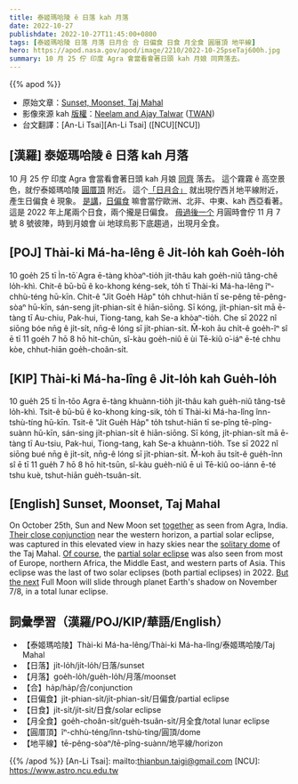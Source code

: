 ```yaml
---
title: 泰姬瑪哈陵 ê 日落 kah 月落
date: 2022-10-27
publishdate: 2022-10-27T11:45:00+0800
tags: [泰姬瑪哈陵 日落 月落 日月合 合 日偏食 日食 月全食 圓厝頂 地平線]
hero: https://apod.nasa.gov/apod/image/2210/2022-10-25pseTaj600h.jpg
summary: 10 月 25 佇 印度 Agra 會當看會著日頭 kah 月娘 同齊落去。
---
```


{{% apod %}}

- 原始文章：[Sunset, Moonset, Taj Mahal](https://apod.nasa.gov/apod/ap221027.html)
- 影像來源 kah [版權][copyright]：[Neelam and Ajay Talwar](http://ajaytalwar.com/) ([TWAN](http://www.twanight.org/newTWAN/index.asp))
- 台文翻譯：[An-Li Tsai][An-Li Tsai] ([NCU][NCU])

## [漢羅] 泰姬瑪哈陵 ê 日落 kah 月落
10 月 25 佇 印度 Agra 會當看會著日頭 kah 月娘 [同齊][together] 落去。
這个霧霧 ê 高空景色，就佇泰姬瑪哈陵 [圓厝頂][solitary dome] 附近。
這个[「日月合」][Their close conjunction] 就出現佇西爿地平線附近，產生日偏食 ê 現象。
[是講][Of course]，[日偏食][partial solar eclipse] 嘛會當佇歐洲、北非、中東、kah 西亞看著。
這是 2022 年上尾兩个日食，兩个攏是日偏食。
[毋過後一个][But the next t] 月圓時會佇 11 月 7 號 8 號彼陣，時到月娘會 ùi 地球烏影下底趨過，出現月全食。

## [POJ] Thài-ki Má-ha-lêng ê Ji̍t-lo̍h kah Goe̍h-lo̍h
10 goe̍h 25 tī Ìn-tō͘ Agra ē-tàng khòaⁿ-tio̍h ji̍t-thâu kah goe̍h-niû tâng-chê lo̍h-khì.
Chit-ê bū-bū ê ko-khong kéng-sek, to̍h tī Thài-ki Má-ha-lêng îⁿ-chhù-téng hū-kīn.
Chit-ê "Ji̍t Goe̍h Ha̍p" to̍h chhut-hiān tī se-pêng tē-pêng-sòaⁿ hū-kīn, sán-seng ji̍t-phian-si̍t ê hiān-siōng.
Sī kóng, ji̍t-phian-si̍t mā ē-tàng tī Au-chiu, Pak-hui, Tiong-tang, kah Se-a khòaⁿ-tio̍h.
Che sī 2022 nî siōng bóe nn̄g ê ji̍t-si̍t, nn̄g-ê lóng sī ji̍t-phian-si̍t.
M̄-koh āu chi̍t-ê goe̍h-îⁿ sî ē tī 11 goe̍h 7 hō 8 hō hit-chūn, sî-kàu goe̍h-niû ē ùi Tē-kiû o͘-iáⁿ ē-té chhu kòe, chhut-hiān goe̍h-choân-si̍t.



## [KIP] Thài-ki Má-ha-lîng ê Ji̍t-lo̍h kah Gue̍h-lo̍h
10 gue̍h 25 tī Ìn-tōo Agra ē-tàng khuànn-tio̍h ji̍t-thâu kah gue̍h-niû tâng-tsê lo̍h-khì.
Tsit-ê bū-bū ê ko-khong kíng-sik, to̍h tī Thài-ki Má-ha-lîng înn-tshù-tíng hū-kīn.
Tsit-ê "Ji̍t Gue̍h Ha̍p" to̍h tshut-hiān tī se-pîng tē-pîng-suànn hū-kīn, sán-sing ji̍t-phian-si̍t ê hiān-siōng.
Sī kóng, ji̍t-phian-si̍t mā ē-tàng tī Au-tsiu, Pak-hui, Tiong-tang, kah Se-a khuànn-tio̍h.
Tse sī 2022 nî siōng bué nn̄g ê ji̍t-si̍t, nn̄g-ê lóng sī ji̍t-phian-si̍t.
M̄-koh āu tsi̍t-ê gue̍h-înn sî ē tī 11 gue̍h 7 hō 8 hō hit-tsūn, sî-kàu gue̍h-niû ē uì Tē-kiû oo-iánn ē-té tshu kuè, tshut-hiān gue̍h-tsuân-si̍t.

## [English] Sunset, Moonset, Taj Mahal
On October 25th, Sun and New Moon set [together][together] as seen from Agra, India.
[Their close conjunction][Their close conjunction] near the western horizon, a partial solar eclipse, was captured in this elevated view in hazy skies near the [solitary dome][solitary dome] of the Taj Mahal.
[Of course][Of course], the [partial solar eclipse][partial solar eclipse] was also seen from most of Europe, northern Africa, the Middle East, and western parts of Asia.
This eclipse was the last of two solar eclipses (both partial eclipses) in 2022.
[But the next][But the next e] Full Moon will slide through planet Earth's shadow on November 7/8, in a total lunar eclipse.


## 詞彙學習（漢羅/POJ/KIP/華語/English）
     
- 【泰姬瑪哈陵】Thài-ki Má-ha-lêng/Thài-ki Má-ha-lîng/泰姬瑪哈陵/Taj Mahal
- 【日落】ji̍t-lo̍h/ji̍t-lo̍h/日落/sunset
- 【月落】goe̍h-lo̍h/gue̍h-lo̍h/月落/moonset
- 【合】ha̍p/ha̍p/合/conjunction
- 【日偏食】ji̍t-phian-si̍t/ji̍t-phian-si̍t/日偏食/partial eclipse
- 【日食】ji̍t-si̍t/ji̍t-si̍t/日食/solar eclipse
- 【月全食】goe̍h-choân-si̍t/gue̍h-tsuân-si̍t/月全食/total lunar eclipse
- 【圓厝頂】îⁿ-chhù-téng/înn-tshù-tíng/圓頂/dome
- 【地平線】tē-pêng-sòaⁿ/tē-pîng-suànn/地平線/horizon


{{% /apod %}}
[An-Li Tsai]: mailto:thianbun.taigi@gmail.com
[NCU]: https://www.astro.ncu.edu.tw

[copyright]: https://apod.nasa.gov/apod/fap/lib/about_apod.html#srapply
[License]: https://creativecommons.org/licenses/by/2.0/


[together]:https://en.wikipedia.org/wiki/Amavasya
[Their close conjunction]:https://solarsystem.nasa.gov/eclipses/home/
[solitary dome]:https://en.wikipedia.org/wiki/Agra#Taj_Mahal
[Of course]:https://en.wikipedia.org/wiki/Diwali
[partial solar eclipse]:https://earthsky.org/astronomy-essentials/partial-solar-eclipse-oct25-22/
[But the next e]:https://apod.nasa.gov/apod/ap210612.html
[But the next t]:https://apod.tw/daily/20210612/

